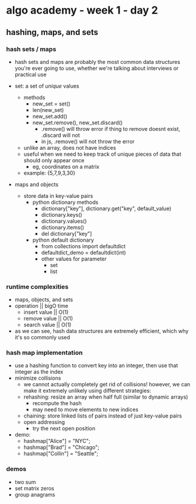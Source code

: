 # algo academy - week 1 - day 2

## hashing, maps, and sets

### hash sets / maps

- hash sets and maps are probably the most common data structures you're ever going to use, whether we're talking about interviews or practical use
- set: a set of _unique_ values

  - methods
    - new_set = set()
    - len(new_set)
    - new_set.add()
    - new_set.remove(), new_set.discard()
      - .remove() will throw error if thing to remove doesnt exist, .discard will not
      - in js, .remove() will not throw the error
  - unlike an array, does not have indices
  - useful when we need to keep track of unique pieces of data that should only appear once
    - eg, coordinates on a matrix
  - example: {5,7,9,3,30}

- maps and objects
  - store data in key-value pairs
    - python dictionary methods
      - dictionary["key"], dictionary.get("key", default_value)
      - dictionary.keys()
      - dictionary.values()
      - dictionary.items()
      - del dictionary["key"]
    - python default dictionary
      - from collections import defaultdict
      - defaultdict_demo = defaultdict(int)
      - other values for parameter
        - set
        - list

### runtime complexities

- maps, objects, and sets
- operation || bigO time
  - insert value || O(1)
  - remove value || O(1)
  - search value || O(1)
- as we can see, hash data structures are extremely efficient, which why it's so commonly used

### hash map implementation

- use a hashing function to convert key into an integer, then use that integer as the index
- minimize collisions
  - we cannot actually completely get rid of collisions! however, we can make it extremely unlikely using different strategies:
  - rehashing: resize an array when half full (similar to dynamic arrays)
    - recompute the hash
    - may need to move elements to new indices
  - chaining: store linked lists of pairs instead of just key-value pairs
  - open addressing
    - try the next open position
- demo:
  - hashmap["Alice"] = "NYC";
  - hashmap["Brad"] = "Chicago";
  - hashmap["Collin"] = "Seattle";

### demos

- two sum
- set matrix zeros
- group anagrams
